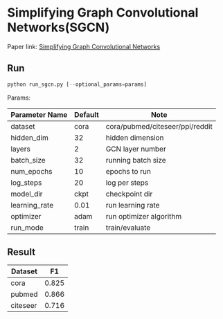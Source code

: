 Simplifying Graph Convolutional Networks(SGCN)
============

Paper link: [Simplifying Graph Convolutional Networks](https://arxiv.org/pdf/1902.07153.pdf)

Run
-------
```python
python run_sgcn.py [--optional_params=params]
```

Params:

| Parameter Name | Default | Note |
| ----------------- | -------------- | ------------------------------- |
| dataset           | cora           | cora/pubmed/citeseer/ppi/reddit |
| hidden_dim        | 32             | hidden dimension                |
| layers            | 2              | GCN layer number                |
| batch_size        | 32             | running batch size              |
| num_epochs        | 10             | epochs to run                   |
| log_steps         | 20             | log per steps                   |
| model_dir         | ckpt           | checkpoint dir                  |
| learning_rate     | 0.01           | run learning rate               |
| optimizer         | adam           | run optimizer algorithm         |
| run_mode          | train          | train/evaluate                  |

Result
------
| Dataset | F1 |
| ---------- | ------------------ |
| cora       | 0.825              |
| pubmed     | 0.866              |
| citeseer   | 0.716              |


